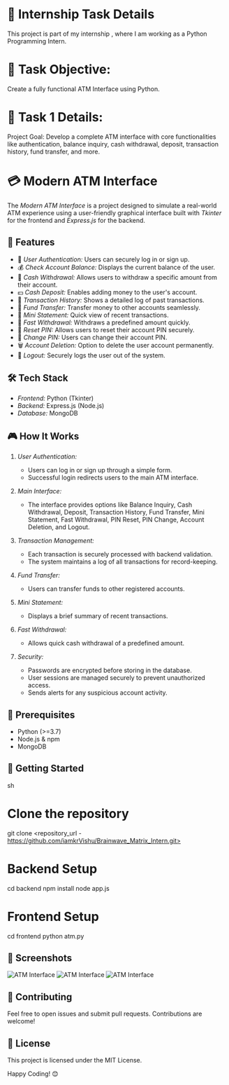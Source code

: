 # 📢 Internship Task Details
This project is part of my internship , where I am working as a Python Programming Intern.

# 🚩 Task Objective:
Create a fully functional ATM Interface using Python.

# 📝 Task 1 Details:
Project Goal: Develop a complete ATM interface with core functionalities like authentication, balance inquiry, cash withdrawal, deposit, transaction history, fund transfer, and more.


# 💳 Modern ATM Interface

The *Modern ATM Interface* is a project designed to simulate a real-world ATM experience using a user-friendly graphical interface built with *Tkinter* for the frontend and *Express.js* for the backend.

## 🚀 Features
- 🏦 *User Authentication:* Users can securely log in or sign up.
- 💰 *Check Account Balance:* Displays the current balance of the user.
- 💸 *Cash Withdrawal:* Allows users to withdraw a specific amount from their account.
- 💵 *Cash Deposit:* Enables adding money to the user's account.
- 📄 *Transaction History:* Shows a detailed log of past transactions.
- 🔄 *Fund Transfer:* Transfer money to other accounts seamlessly.
- 🧾 *Mini Statement:* Quick view of recent transactions.
- 🚀 *Fast Withdrawal:* Withdraws a predefined amount quickly.
- 🔐 *Reset PIN:* Allows users to reset their account PIN securely.
- 🔄 *Change PIN:* Users can change their account PIN.
- 🗑 *Account Deletion:* Option to delete the user account permanently.
- 🚪 *Logout:* Securely logs the user out of the system.

## 🛠 Tech Stack
- *Frontend:* Python (Tkinter)
- *Backend:* Express.js (Node.js)
- *Database:* MongoDB

## 🎮 How It Works
1. *User Authentication:*
   - Users can log in or sign up through a simple form.
   - Successful login redirects users to the main ATM interface.

2. *Main Interface:*
   - The interface provides options like Balance Inquiry, Cash Withdrawal, Deposit, Transaction History, Fund Transfer, Mini Statement, Fast Withdrawal, PIN Reset, PIN Change, Account Deletion, and Logout.

3. *Transaction Management:*
   - Each transaction is securely processed with backend validation.
   - The system maintains a log of all transactions for record-keeping.

4. *Fund Transfer:*
   - Users can transfer funds to other registered accounts.

5. *Mini Statement:*
   - Displays a brief summary of recent transactions.

6. *Fast Withdrawal:*
   - Allows quick cash withdrawal of a predefined amount.

7. *Security:*
   - Passwords are encrypted before storing in the database.
   - User sessions are managed securely to prevent unauthorized access.
   - Sends alerts for any suspicious account activity.

## 🧠 Prerequisites
- Python (>=3.7)
- Node.js & npm
- MongoDB

## 🚦 Getting Started
sh
# Clone the repository
git clone <repository_url - https://github.com/iamkrVishu/Brainwave_Matrix_Intern.git>

# Backend Setup
cd backend
npm install
node app.js

# Frontend Setup
cd frontend
python atm.py


## 📸 Screenshots
![ATM Interface](img/log.png)
![ATM Interface](img/logIn.png)
![ATM Interface](img/frame.png)

## 🤝 Contributing
Feel free to open issues and submit pull requests. Contributions are welcome!

## 📄 License
This project is licensed under the MIT License.

Happy Coding! 😊
